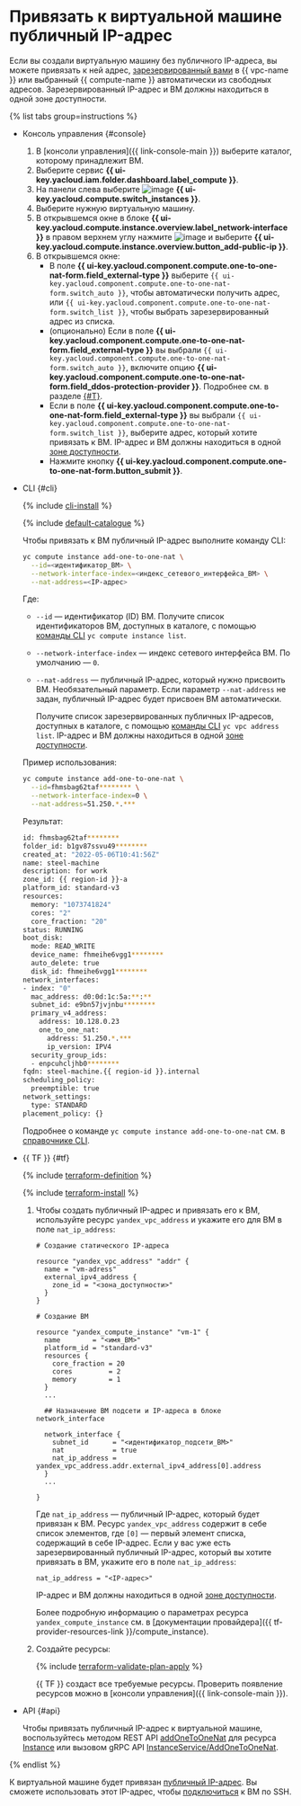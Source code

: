 # Привязать к виртуальной машине публичный IP-адрес

Если вы создали виртуальную машину без публичного IP-адреса, вы можете привязать к ней адрес, [зарезервированный вами](../../../vpc/operations/get-static-ip.md) в {{ vpc-name }} или выбранный {{ compute-name }} автоматически из свободных адресов. Зарезервированный IP-адрес и ВМ должны находиться в одной зоне доступности.

{% list tabs group=instructions %}

- Консоль управления {#console}

  1. В [консоли управления]({{ link-console-main }}) выберите каталог, которому принадлежит ВМ.
  1. Выберите сервис **{{ ui-key.yacloud.iam.folder.dashboard.label_compute }}**.
  1. На панели слева выберите ![image](../../../_assets/console-icons/server.svg) **{{ ui-key.yacloud.compute.switch_instances }}**.
  1. Выберите нужную виртуальную машину.
  1. В открывшемся окне в блоке **{{ ui-key.yacloud.compute.instance.overview.label_network-interface }}** в правом верхнем углу нажмите ![image](../../../_assets/console-icons/ellipsis.svg) и выберите **{{ ui-key.yacloud.compute.instance.overview.button_add-public-ip }}**.
  1. В открывшемся окне:
     * В поле **{{ ui-key.yacloud.component.compute.one-to-one-nat-form.field_external-type }}** выберите `{{ ui-key.yacloud.component.compute.one-to-one-nat-form.switch_auto }}`, чтобы автоматически получить адрес, или `{{ ui-key.yacloud.component.compute.one-to-one-nat-form.switch_list }}`, чтобы выбрать зарезервированный адрес из списка.
     * (опционально) Если в поле **{{ ui-key.yacloud.component.compute.one-to-one-nat-form.field_external-type }}** вы выбрали `{{ ui-key.yacloud.component.compute.one-to-one-nat-form.switch_auto }}`, включите опцию **{{ ui-key.yacloud.component.compute.one-to-one-nat-form.field_ddos-protection-provider }}**. Подробнее см. в разделе [{#T}](../../../vpc/ddos-protection/index.md).
     * Если в поле **{{ ui-key.yacloud.component.compute.one-to-one-nat-form.field_external-type }}** вы выбрали `{{ ui-key.yacloud.component.compute.one-to-one-nat-form.switch_list }}`, выберите адрес, который хотите привязать к ВМ. IP-адрес и ВМ должны находиться в одной [зоне доступности](../../../overview/concepts/geo-scope.md).
     * Нажмите кнопку **{{ ui-key.yacloud.component.compute.one-to-one-nat-form.button_submit }}**.

- CLI {#cli}

    {% include [cli-install](../../../_includes/cli-install.md) %}

    {% include [default-catalogue](../../../_includes/default-catalogue.md) %}

    Чтобы привязать к ВМ публичный IP-адрес выполните команду CLI:

    ```bash
    yc compute instance add-one-to-one-nat \
      --id=<идентификатор_ВМ> \
      --network-interface-index=<индекс_сетевого_интерфейса_ВМ> \
      --nat-address=<IP-адрес>
    ```

    Где:

    * `--id` — идентификатор (ID) ВМ. Получите список идентификаторов ВМ, доступных в каталоге, с помощью [команды CLI](../../../cli/cli-ref/managed-services/compute/instance/list.md) `yc compute instance list`.
    * `--network-interface-index` — индекс сетевого интерфейса ВМ. По умолчанию — `0`.
    * `--nat-address` — публичный IP-адрес, который нужно присвоить ВМ. Необязательный параметр. Если параметр `--nat-address` не задан, публичный IP-адрес будет присвоен ВМ автоматически.
    
        Получите список зарезервированных публичных IP-адресов, доступных в каталоге, с помощью [команды CLI](../../../cli/cli-ref/managed-services/vpc/address/list.md) `yc vpc address list`. IP-адрес и ВМ должны находиться в одной [зоне доступности](../../../overview/concepts/geo-scope.md).

    Пример использования:

    ```bash
    yc compute instance add-one-to-one-nat \
      --id=fhmsbag62taf******** \
      --network-interface-index=0 \
      --nat-address=51.250.*.***
    ```    

    Результат:

    ```bash
    id: fhmsbag62taf********
    folder_id: b1gv87ssvu49********
    created_at: "2022-05-06T10:41:56Z"
    name: steel-machine
    description: for work
    zone_id: {{ region-id }}-a
    platform_id: standard-v3
    resources:
      memory: "1073741824"
      cores: "2"
      core_fraction: "20"
    status: RUNNING
    boot_disk:
      mode: READ_WRITE
      device_name: fhmeihe6vgg1********
      auto_delete: true
      disk_id: fhmeihe6vgg1********
    network_interfaces:
    - index: "0"
      mac_address: d0:0d:1c:5a:**:**
      subnet_id: e9bn57jvjnbu********
      primary_v4_address:
        address: 10.128.0.23
        one_to_one_nat:
          address: 51.250.*.***
          ip_version: IPV4
      security_group_ids:
      - enpcuhcljhb0********
    fqdn: steel-machine.{{ region-id }}.internal
    scheduling_policy:
      preemptible: true
    network_settings:
      type: STANDARD
    placement_policy: {}
    ```

    Подробнее о команде `yc compute instance add-one-to-one-nat` см. в [справочнике CLI](../../../cli/cli-ref/managed-services/compute/instance/add-one-to-one-nat.md).

- {{ TF }} {#tf}

  {% include [terraform-definition](../../../_tutorials/terraform-definition.md) %}

  {% include [terraform-install](../../../_includes/terraform-install.md) %}

  1. Чтобы создать публичный IP-адрес и привязать его к ВМ, используйте ресурс `yandex_vpc_address` и укажите его для ВМ в поле `nat_ip_address`:

      ```hcl
      # Создание статического IP-адреса

      resource "yandex_vpc_address" "addr" {
        name = "vm-adress"
        external_ipv4_address {
          zone_id = "<зона_доступности>"
        }
      }

      # Создание ВМ

      resource "yandex_compute_instance" "vm-1" {
        name        = "<имя_ВМ>"
        platform_id = "standard-v3"
        resources {
          core_fraction = 20
          cores         = 2
          memory        = 1
        }
        ...

        ## Назначение ВМ подсети и IP-адреса в блоке network_interface

        network_interface {
          subnet_id      = "<идентификатор_подсети_ВМ>"
          nat            = true
          nat_ip_address = yandex_vpc_address.addr.external_ipv4_address[0].address
        }
        ...

      }
      ```

      Где `nat_ip_address` — публичный IP-адрес, который будет привязан к ВМ. Ресурс `yandex_vpc_address` содержит в себе список элементов, где `[0]` — первый элемент списка, содержащий в себе IP-адрес. Если у вас уже есть зарезервированный публичный IP-адрес, который вы хотите привязать в ВМ, укажите его в поле `nat_ip_address`:

      ```hcl
      nat_ip_address = "<IP-адрес>"
      ```

      IP-адрес и ВМ должны находиться в одной [зоне доступности](../../../overview/concepts/geo-scope.md).

      Более подробную информацию о параметрах ресурса `yandex_compute_instance` см. в [документации провайдера]({{ tf-provider-resources-link }}/compute_instance).

  1. Создайте ресурсы:

      {% include [terraform-validate-plan-apply](../../../_tutorials/terraform-validate-plan-apply.md) %}

      {{ TF }} создаст все требуемые ресурсы. Проверить появление ресурсов можно в [консоли управления]({{ link-console-main }}).

- API {#api}

  Чтобы привязать публичный IP-адрес к виртуальной машине, воспользуйтесь методом REST API [addOneToOneNat](../../api-ref/Instance/addOneToOneNat.md) для ресурса [Instance](../../api-ref/Instance/index.md) или вызовом gRPC API [InstanceService/AddOneToOneNat](../../api-ref/grpc/instance_service.md#AddOneToOneNat).

{% endlist %}

К виртуальной машине будет привязан [публичный IP-адрес](../../../vpc/concepts/ips.md). Вы сможете использовать этот IP-адрес, чтобы [подключиться](../vm-connect/ssh.md#vm-connect) к ВМ по SSH.
